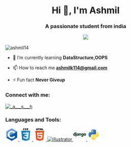 <h1 align="center">Hi 👋, I'm Ashmil</h1>
<h3 align="center">A passionate student from india</h3>
<p align="center">
  <img width="250" src="https://raw.githubusercontent.com/sciencepal/sciencepal/master/assets/life_balance.gif">
</p>
<p align="left"> <img src="https://komarev.com/ghpvc/?username=ashmil14&label=Profile%20views&color=0e75b6&style=flat" alt="ashmil14" /> </p>

- 🌱 I’m currently learning **DataStructure,OOPS**

- 📫 How to reach me **ashmilk114@gmail.com**

- ⚡ Fun fact **Never Giveup**

<h3 align="left">Connect with me:</h3>
<p align="left">
<a href="https://instagram.com/_a___s___h" target="blank"><img align="center" src="https://raw.githubusercontent.com/rahuldkjain/github-profile-readme-generator/master/src/images/icons/Social/instagram.svg" alt="_a___s___h" height="30" width="40" /></a>
</p>

<h3 align="left">Languages and Tools:</h3>
<p align="left"> <a href="https://www.cprogramming.com/" target="_blank" rel="noreferrer"> <img src="https://raw.githubusercontent.com/devicons/devicon/master/icons/c/c-original.svg" alt="c" width="40" height="40"/> </a> <a href="https://www.w3schools.com/css/" target="_blank" rel="noreferrer"> <img src="https://raw.githubusercontent.com/devicons/devicon/master/icons/css3/css3-original-wordmark.svg" alt="css3" width="40" height="40"/> </a> <a href="https://www.w3.org/html/" target="_blank" rel="noreferrer"> <img src="https://raw.githubusercontent.com/devicons/devicon/master/icons/html5/html5-original-wordmark.svg" alt="html5" width="40" height="40"/> </a> <a href="https://www.adobe.com/in/products/illustrator.html" target="_blank" rel="noreferrer"> <img src="https://www.vectorlogo.zone/logos/adobe_illustrator/adobe_illustrator-icon.svg" alt="illustrator" width="40" height="40"/> </a> <a href="https://developer.mozilla.org/en-US/docs/Web/JavaScript" target="_blank" rel="noreferrer"> <img src="https://raw.githubusercontent.com/devicons/devicon/master/icons/django/django-plain-wordmark.svg" alt="django" width="40" height="40"/> </a> <a href="https://www.python.org" target="_blank" rel="noreferrer"> <img src="https://raw.githubusercontent.com/devicons/devicon/master/icons/python/python-original.svg" alt="python" width="40" height="40"/> </a></p>

